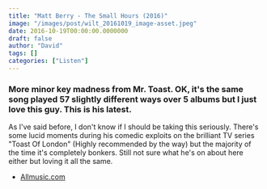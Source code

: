 ```yaml
---
title: "Matt Berry - The Small Hours (2016)"
image: "/images/post/wilt_20161019_image-asset.jpeg"
date: 2016-10-19T00:00:00.0000000
draft: false
author: "David"
tags: []
categories: ["Listen"]
---
```

### More minor key madness from Mr. Toast. OK, it's the same song played 57 slightly different ways over 5 albums but I just love this guy. This is his latest.

 As I've said before, I don't know if I should be taking this seriously. There's some lucid moments during his comedic exploits on the brilliant TV series "Toast Of London" (Highly recommended by the way) but the majority of the time it's completely bonkers. Still not sure what he's on about here either but loving it all the same.

-  [Allmusic.com](http://www.allmusic.com/album/the-small-hours-mw0002959322)